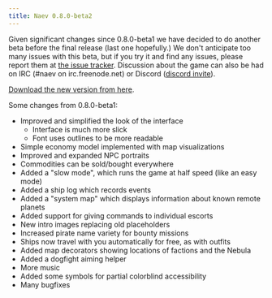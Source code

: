 ```yaml
---
title: Naev 0.8.0-beta2
---
```


Given significant changes since 0.8.0-beta1 we have decided to do another beta
before the final release (last one hopefully.) We don't anticipate too many
issues with this beta, but if you try it and find any issues, please report
them at [the issue tracker](https://github.com/naev/naev/issues). Discussion
about the game can also be had on IRC (#naev on irc.freenode.net) or Discord
([discord invite](https://discord.com/invite/nd2M5BR)).

[Download the new version from here](https://github.com/naev/naev/releases/tag/v0.8.0-beta.2).

Some changes from 0.8.0-beta1:

* Improved and simplified the look of the interface
   * Interface is much more slick
   * Font uses outlines to be more readable
* Simple economy model implemented with map visualizations
* Improved and expanded NPC portraits
* Commodities can be sold/bought everywhere
* Added a "slow mode", which runs the game at half speed (like an easy mode)
* Added a ship log which records events
* Added a "system map" which displays information about known remote planets
* Added support for giving commands to individual escorts
* New intro images replacing old placeholders
* Increased pirate name variety for bounty missions
* Ships now travel with you automatically for free, as with outfits
* Added map decorators showing locations of factions and the Nebula
* Added a dogfight aiming helper
* More music
* Added some symbols for partial colorblind accessibility
* Many bugfixes
